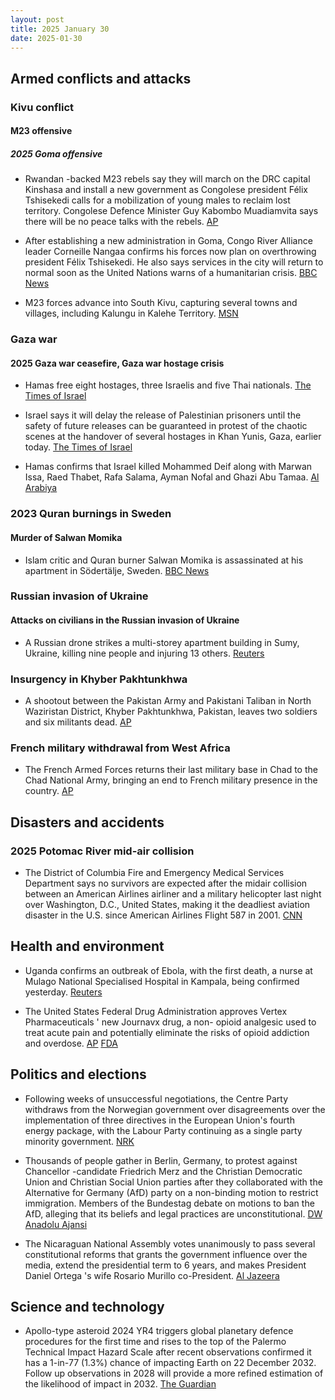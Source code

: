 ```yaml
---
layout: post
title: 2025 January 30
date: 2025-01-30
---
```


## Armed conflicts and attacks

### Kivu conflict

#### M23 offensive

##### 2025 Goma offensive

- Rwandan -backed M23 rebels say they will march on the DRC capital Kinshasa and install a new government as Congolese president Félix Tshisekedi calls for a mobilization of young males to reclaim lost territory. Congolese Defence Minister Guy Kabombo Muadiamvita says there will be no peace talks with the rebels. [AP](https://apnews.com/article/congo-m23-goma-rwanda-tshisekedi-south-africa-ca81f34f52ea31b85dd845b049a0bb96)

- After establishing a new administration in Goma, Congo River Alliance leader Corneille Nangaa confirms his forces now plan on overthrowing president Félix Tshisekedi. He also says services in the city will return to normal soon as the United Nations warns of a humanitarian crisis. [BBC News](https://www.bbc.co.uk/news/articles/ckgn1k9nleno)

- M23 forces advance into South Kivu, capturing several towns and villages, including Kalungu in Kalehe Territory. [MSN](https://www.msn.com/en-us/news/world/armed-rebels-seize-two-more-towns-after-huge-city-falls/ar-AA1y97nF)

### Gaza war

#### 2025 Gaza war ceasefire, Gaza war hostage crisis

- Hamas free eight hostages, three Israelis and five Thai nationals. [The Times of Israel](https://www.timesofisrael.com/hostages-agam-berger-arbel-yehoud-gadi-mozes-5-thai-nationals-freed-from-gaza-after-482-days/)

- Israel says it will delay the release of Palestinian prisoners until the safety of future releases can be guaranteed in protest of the chaotic scenes at the handover of several hostages in Khan Yunis, Gaza, earlier today. [The Times of Israel](https://www.timesofisrael.com/liveblog_entry/israel-says-its-holding-up-release-of-palestinian-prisoners-until-safety-of-future-releases-can-be-guaranteed/)

- Hamas confirms that Israel killed Mohammed Deif along with Marwan Issa, Raed Thabet, Rafa Salama, Ayman Nofal and Ghazi Abu Tamaa. [Al Arabiya](https://www.alarabiya.net/arab-and-world/2025/01/30/%D8%B1%D8%B3%D9%85%D9%8A%D8%A7-%D8%AD%D9%85%D8%A7%D8%B3-%D8%AA%D9%86%D8%B9%D9%89-%D9%85%D8%AD%D9%85%D8%AF-%D8%A7%D9%84%D8%B6%D9%8A%D9%81)

### 2023 Quran burnings in Sweden

#### Murder of Salwan Momika

- Islam critic and Quran burner Salwan Momika is assassinated at his apartment in Södertälje, Sweden. [BBC News](https://www.bbc.com/news/articles/cpdx2wqpg7zo)

### Russian invasion of Ukraine

#### Attacks on civilians in the Russian invasion of Ukraine

- A Russian drone strikes a multi-storey apartment building in Sumy, Ukraine, killing nine people and injuring 13 others. [Reuters](https://www.reuters.com/world/europe/russian-drone-strikes-apartment-block-ukraine-killing-four-governor-says-2025-01-30/)

### Insurgency in Khyber Pakhtunkhwa

- A shootout between the Pakistan Army and Pakistani Taliban in North Waziristan District, Khyber Pakhtunkhwa, Pakistan, leaves two soldiers and six militants dead. [AP](https://apnews.com/article/pakistan-security-forces-raid-militant-hideout-b0a2eeaaed66ad249bc48ed50a03405b)

### French military withdrawal from West Africa

- The French Armed Forces returns their last military base in Chad to the Chad National Army, bringing an end to French military presence in the country. [AP](https://apnews.com/article/chad-france-military-bases-withdrawal-bd1c1e5a075f3a4b0dba01801c081728)

## Disasters and accidents

### 2025 Potomac River mid-air collision

- The District of Columbia Fire and Emergency Medical Services Department says no survivors are expected after the midair collision between an American Airlines airliner and a military helicopter last night over Washington, D.C., United States, making it the deadliest aviation disaster in the U.S. since American Airlines Flight 587 in 2001. [CNN](https://edition.cnn.com/us/live-news/plane-crash-dca-potomac-washington-dc-01-29-25/index.html)

## Health and environment

- Uganda confirms an outbreak of Ebola, with the first death, a nurse at Mulago National Specialised Hospital in Kampala, being confirmed yesterday. [Reuters](https://www.reuters.com/business/healthcare-pharmaceuticals/uganda-confirms-outbreak-ebola-capital-kampala-2025-01-30/)

- The United States Federal Drug Administration approves Vertex Pharmaceuticals ' new Journavx drug, a non- opioid analgesic used to treat acute pain and potentially eliminate the risks of opioid addiction and overdose. [AP](https://apnews.com/article/nonopioid-painkiller-fda-vertex-pharmaceuticals-b1dd4276fce3d88ff32e3062e95f408f) [FDA](https://www.fda.gov/news-events/press-announcements/fda-approves-novel-non-opioid-treatment-moderate-severe-acute-pain)

## Politics and elections

- Following weeks of unsuccessful negotiations, the Centre Party withdraws from the Norwegian government over disagreements over the implementation of three directives in the European Union's fourth energy package, with the Labour Party continuing as a single party minority government. [NRK](https://www.nrk.no/norge/avviser-at-han-er-svekket-som-statsminister_-_-her-star-jeg_-jeg-er-ikke-vekk_-1.17239250)

- Thousands of people gather in Berlin, Germany, to protest against Chancellor -candidate Friedrich Merz and the Christian Democratic Union and Christian Social Union parties after they collaborated with the Alternative for Germany (AfD) party on a non-binding motion to restrict immigration. Members of the Bundestag debate on motions to ban the AfD, alleging that its beliefs and legal practices are unconstitutional. [DW](https://www.dw.com/en/germany-mass-protests-after-far-right-afd-helps-cdu-csu/a-71464257) [Anadolu Ajansi](https://www.aa.com.tr/en/europe/german-parliament-debates-potential-ban-on-far-right-afd/3467314)

- The Nicaraguan National Assembly votes unanimously to pass several constitutional reforms that grants the government influence over the media, extend the presidential term to 6 years, and makes President Daniel Ortega 's wife Rosario Murillo co-President. [Al Jazeera](https://www.aljazeera.com/news/2025/1/30/nicaragua-approves-constitutional-reforms-giving-president-expansive-powers)

## Science and technology

- Apollo-type asteroid 2024 YR4 triggers global planetary defence procedures for the first time and rises to the top of the Palermo Technical Impact Hazard Scale after recent observations confirmed it has a 1-in-77 (1.3%) chance of impacting Earth on 22 December 2032. Follow up observations in 2028 will provide a more refined estimation of the likelihood of impact in 2032. [The Guardian](https://www.theguardian.com/science/2025/jan/30/asteroid-spotted-chance-colliding-with-earth-2032)